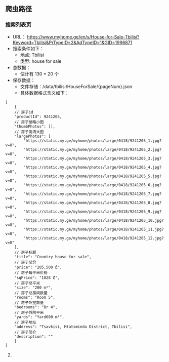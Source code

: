 ## 爬虫路径

### 搜索列表页

- URL： https://www.myhome.ge/en/s/House-for-Sale-Tbilisi?Keyword=Tbilisi&PrTypeID=2&AdTypeID=1&GID=1996871
- 搜索条件如下： 
    - 地点: Tbilisi
    - 类型: house for sale
- 总数据： 
    - 估计有 130 * 20 个
- 保存数据：
    - 文件存储：/data/tbilisi/HouseForSale/{pageNum}.json
    - 具体数据格式含义如下：
````
[
    {
    // 房子id
    "productId": 9241205, 
    // 房子缩略小图
    "thumbPhotos": [],  
    // 房子高清大图
    "largePhotos": [
        "https://static.my.ge/myhome/photos/large/0418/9241205_1.jpg?v=8",
        "https://static.my.ge/myhome/photos/large/0418/9241205_2.jpg?v=8",
        "https://static.my.ge/myhome/photos/large/0418/9241205_3.jpg?v=8",
        "https://static.my.ge/myhome/photos/large/0418/9241205_4.jpg?v=8",
        "https://static.my.ge/myhome/photos/large/0418/9241205_5.jpg?v=8",
        "https://static.my.ge/myhome/photos/large/0418/9241205_6.jpg?v=8",
        "https://static.my.ge/myhome/photos/large/0418/9241205_7.jpg?v=8",
        "https://static.my.ge/myhome/photos/large/0418/9241205_8.jpg?v=8",
        "https://static.my.ge/myhome/photos/large/0418/9241205_9.jpg?v=8",
        "https://static.my.ge/myhome/photos/large/0418/9241205_10.jpg?v=8",
        "https://static.my.ge/myhome/photos/large/0418/9241205_11.jpg?v=8",
        "https://static.my.ge/myhome/photos/large/0418/9241205_12.jpg?v=8"
    ],
    // 房子标题
    "title": "Country house for sale",
    // 房子总价
    "price": "205,500 ₾",
    // 房子每平米价格
    "sqPrice": "1028 ₾",
    // 房子总平米
    "size": "200 m²",
    // 房子总房间数量
    "rooms": "Room 5",
    // 房子卧室数量
    "bedrooms": "Br 4",
    // 房子外院平米
    "yards": "Yard600 m²",
    // 房子地址
    "address": "Tsavkisi, Mtatsminda District, Tbilisi",
    // 房子简介
    "description": ""
    }
]
````

2.

